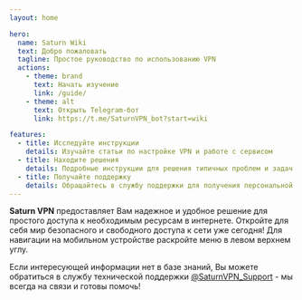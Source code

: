 ```yaml
---
layout: home

hero:
  name: Saturn Wiki
  text: Добро пожаловать
  tagline: Простое руководство по использованию VPN
  actions:
    - theme: brand
      text: Начать изучение
      link: /guide/
    - theme: alt
      text: Открыть Telegram-бот
      link: https://t.me/SaturnVPN_bot?start=wiki

features:
  - title: Исследуйте инструкции
    details: Изучайте статьи по настройке VPN и работе с сервисом
  - title: Находите решения
    details: Подробные инструкции для решения типичных проблем и задач
  - title: Получайте поддержку
    details: Обращайтесь в службу поддержки для получения персональной помощи
---
```


<div class="intro-section">
<div class="intro-content">
<p><strong>Saturn VPN</strong> предоставляет Вам надежное и удобное решение для простого доступа к необходимым ресурсам в интернете. Откройте для себя мир безопасного и свободного доступа к сети уже сегодня! Для навигации на мобильном устройстве раскройте меню в левом верхнем углу.</p>

<div class="hint">
Если интересующей информации нет в базе знаний, Вы можете обратиться в службу технической поддержки <a href="https://t.me/SaturnVPN_Support" target="_blank">@SaturnVPN_Support</a> - мы всегда на связи и готовы помочь!
</div>
</div>
</div>
